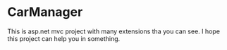 # CarManager
This is asp.net mvc project with many extensions tha you can see.
I hope this project can help you in something.
